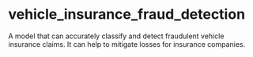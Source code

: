 # vehicle_insurance_fraud_detection
 A model that can accurately classify and detect fraudulent vehicle insurance claims. It can help to mitigate losses for insurance companies.
